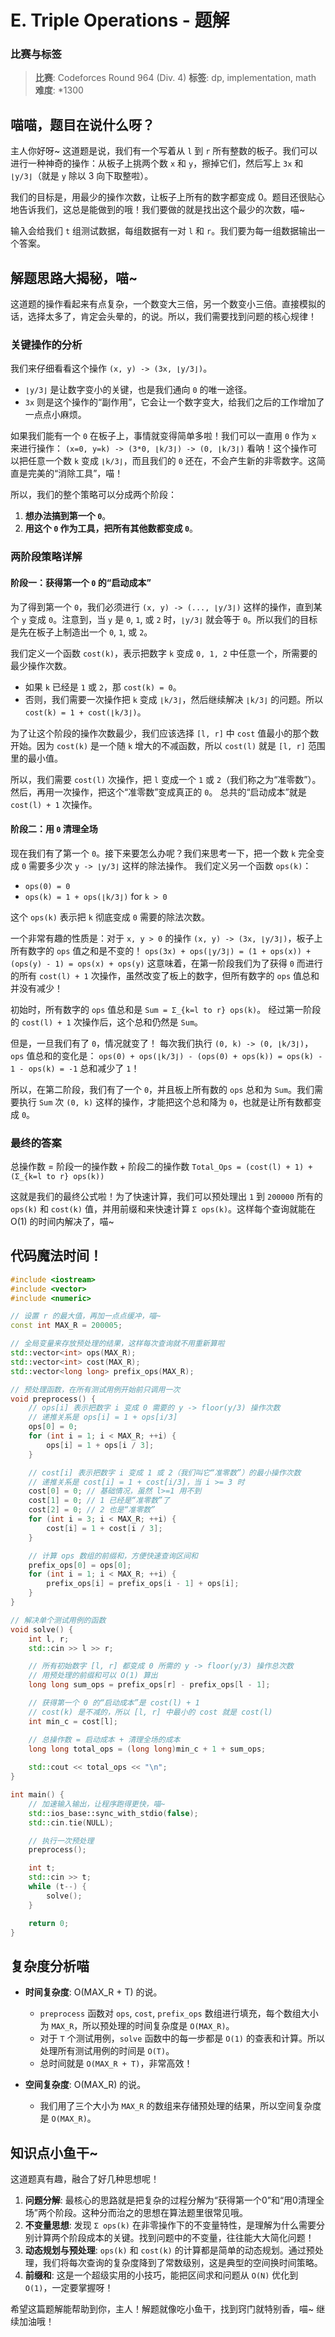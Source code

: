 # E. Triple Operations - 题解

### 比赛与标签
> **比赛**: Codeforces Round 964 (Div. 4)
> **标签**: dp, implementation, math
> **难度**: *1300

## 喵喵，题目在说什么呀？
主人你好呀~ 这道题是说，我们有一个写着从 `l` 到 `r` 所有整数的板子。我们可以进行一种神奇的操作：从板子上挑两个数 `x` 和 `y`，擦掉它们，然后写上 `3x` 和 `⌊y/3⌋`（就是 `y` 除以 3 向下取整啦）。

我们的目标是，用最少的操作次数，让板子上所有的数字都变成 0。题目还很贴心地告诉我们，这总是能做到的哦！我们要做的就是找出这个最少的次数，喵~

输入会给我们 `t` 组测试数据，每组数据有一对 `l` 和 `r`。我们要为每一组数据输出一个答案。

## 解题思路大揭秘，喵~
这道题的操作看起来有点复杂，一个数变大三倍，另一个数变小三倍。直接模拟的话，选择太多了，肯定会头晕的，的说。所以，我们需要找到问题的核心规律！

### 关键操作的分析
我们来仔细看看这个操作 `(x, y) -> (3x, ⌊y/3⌋)`。
- `⌊y/3⌋` 是让数字变小的关键，也是我们通向 `0` 的唯一途径。
- `3x` 则是这个操作的“副作用”，它会让一个数字变大，给我们之后的工作增加了一点点小麻烦。

如果我们能有一个 `0` 在板子上，事情就变得简单多啦！我们可以一直用 `0` 作为 `x` 来进行操作：
`(x=0, y=k) -> (3*0, ⌊k/3⌋) -> (0, ⌊k/3⌋)`
看呐！这个操作可以把任意一个数 `k` 变成 `⌊k/3⌋`，而且我们的 `0` 还在，不会产生新的非零数字。这简直是完美的“消除工具”，喵！

所以，我们的整个策略可以分成两个阶段：
1.  **想办法搞到第一个 `0`**。
2.  **用这个 `0` 作为工具，把所有其他数都变成 `0`**。

### 两阶段策略详解

#### **阶段一：获得第一个 `0` 的“启动成本”**

为了得到第一个 `0`，我们必须进行 `(x, y) -> (..., ⌊y/3⌋)` 这样的操作，直到某个 `y` 变成 `0`。注意到，当 `y` 是 `0`, `1`, 或 `2` 时，`⌊y/3⌋` 就会等于 `0`。所以我们的目标是先在板子上制造出一个 `0`, `1`, 或 `2`。

我们定义一个函数 `cost(k)`，表示把数字 `k` 变成 `0, 1, 2` 中任意一个，所需要的最少操作次数。
- 如果 `k` 已经是 `1` 或 `2`，那 `cost(k) = 0`。
- 否则，我们需要一次操作把 `k` 变成 `⌊k/3⌋`，然后继续解决 `⌊k/3⌋` 的问题。所以 `cost(k) = 1 + cost(⌊k/3⌋)`。

为了让这个阶段的操作次数最少，我们应该选择 `[l, r]` 中 `cost` 值最小的那个数开始。因为 `cost(k)` 是一个随 `k` 增大的不减函数，所以 `cost(l)` 就是 `[l, r]` 范围里的最小值。

所以，我们需要 `cost(l)` 次操作，把 `l` 变成一个 `1` 或 `2`（我们称之为“准零数”）。然后，再用一次操作，把这个“准零数”变成真正的 `0`。
总共的“启动成本”就是 `cost(l) + 1` 次操作。

#### **阶段二：用 `0` 清理全场**

现在我们有了第一个 `0`。接下来要怎么办呢？我们来思考一下，把一个数 `k` 完全变成 `0` 需要多少次 `y -> ⌊y/3⌋` 这样的除法操作。
我们定义另一个函数 `ops(k)`：
- `ops(0) = 0`
- `ops(k) = 1 + ops(⌊k/3⌋)` for `k > 0`

这个 `ops(k)` 表示把 `k` 彻底变成 `0` 需要的除法次数。

一个非常有趣的性质是：对于 `x, y > 0` 的操作 `(x, y) -> (3x, ⌊y/3⌋)`，板子上所有数字的 `ops` 值之和是不变的！
`ops(3x) + ops(⌊y/3⌋) = (1 + ops(x)) + (ops(y) - 1) = ops(x) + ops(y)`
这意味着，在第一阶段我们为了获得 `0` 而进行的所有 `cost(l) + 1` 次操作，虽然改变了板上的数字，但所有数字的 `ops` 值总和并没有减少！

初始时，所有数字的 `ops` 值总和是 `Sum = Σ_{k=l to r} ops(k)`。
经过第一阶段的 `cost(l) + 1` 次操作后，这个总和仍然是 `Sum`。

但是，一旦我们有了 `0`，情况就变了！
每次我们执行 `(0, k) -> (0, ⌊k/3⌋)`，`ops` 值总和的变化是：
`ops(0) + ops(⌊k/3⌋) - (ops(0) + ops(k)) = ops(k) - 1 - ops(k) = -1`
总和减少了 `1`！

所以，在第二阶段，我们有了一个 `0`，并且板上所有数的 `ops` 总和为 `Sum`。我们需要执行 `Sum` 次 `(0, k)` 这样的操作，才能把这个总和降为 `0`，也就是让所有数都变成 `0`。

### 最终的答案

总操作数 = 阶段一的操作数 + 阶段二的操作数
`Total_Ops = (cost(l) + 1) + (Σ_{k=l to r} ops(k))`

这就是我们的最终公式啦！为了快速计算，我们可以预处理出 `1` 到 `200000` 所有的 `ops(k)` 和 `cost(k)` 值，并用前缀和来快速计算 `Σ ops(k)`。这样每个查询就能在 O(1) 的时间内解决了，喵~

## 代码魔法时间！
```cpp
#include <iostream>
#include <vector>
#include <numeric>

// 设置 r 的最大值，再加一点点缓冲，喵~
const int MAX_R = 200005;

// 全局变量来存放预处理的结果，这样每次查询就不用重新算啦
std::vector<int> ops(MAX_R);
std::vector<int> cost(MAX_R);
std::vector<long long> prefix_ops(MAX_R);

// 预处理函数，在所有测试用例开始前只调用一次
void preprocess() {
    // ops[i] 表示把数字 i 变成 0 需要的 y -> floor(y/3) 操作次数
    // 递推关系是 ops[i] = 1 + ops[i/3]
    ops[0] = 0;
    for (int i = 1; i < MAX_R; ++i) {
        ops[i] = 1 + ops[i / 3];
    }

    // cost[i] 表示把数字 i 变成 1 或 2（我们叫它“准零数”）的最小操作次数
    // 递推关系是 cost[i] = 1 + cost[i/3]，当 i >= 3 时
    cost[0] = 0; // 基础情况，虽然 l>=1 用不到
    cost[1] = 0; // 1 已经是“准零数”了
    cost[2] = 0; // 2 也是“准零数”
    for (int i = 3; i < MAX_R; ++i) {
        cost[i] = 1 + cost[i / 3];
    }

    // 计算 ops 数组的前缀和，方便快速查询区间和
    prefix_ops[0] = ops[0];
    for (int i = 1; i < MAX_R; ++i) {
        prefix_ops[i] = prefix_ops[i - 1] + ops[i];
    }
}

// 解决单个测试用例的函数
void solve() {
    int l, r;
    std::cin >> l >> r;

    // 所有初始数字 [l, r] 都变成 0 所需的 y -> floor(y/3) 操作总次数
    // 用预处理的前缀和可以 O(1) 算出
    long long sum_ops = prefix_ops[r] - prefix_ops[l - 1];

    // 获得第一个 0 的“启动成本”是 cost(l) + 1
    // cost(k) 是不减的，所以 [l, r] 中最小的 cost 就是 cost(l)
    int min_c = cost[l];

    // 总操作数 = 启动成本 + 清理全场的成本
    long long total_ops = (long long)min_c + 1 + sum_ops;
    
    std::cout << total_ops << "\n";
}

int main() {
    // 加速输入输出，让程序跑得更快，喵~
    std::ios_base::sync_with_stdio(false);
    std::cin.tie(NULL);

    // 执行一次预处理
    preprocess();

    int t;
    std::cin >> t;
    while (t--) {
        solve();
    }

    return 0;
}
```

## 复杂度分析喵
- **时间复杂度**: O(MAX_R + T) 的说。
  - `preprocess` 函数对 `ops`, `cost`, `prefix_ops` 数组进行填充，每个数组大小为 `MAX_R`，所以预处理的时间复杂度是 `O(MAX_R)`。
  - 对于 `T` 个测试用例，`solve` 函数中的每一步都是 `O(1)` 的查表和计算。所以处理所有测试用例的时间是 `O(T)`。
  - 总时间就是 `O(MAX_R + T)`，非常高效！

- **空间复杂度**: O(MAX_R) 的说。
  - 我们用了三个大小为 `MAX_R` 的数组来存储预处理的结果，所以空间复杂度是 `O(MAX_R)`。

## 知识点小鱼干~
这道题真有趣，融合了好几种思想呢！

1.  **问题分解**: 最核心的思路就是把复杂的过程分解为“获得第一个0”和“用0清理全场”两个阶段。这种分而治之的思想在算法题里很常见哦。
2.  **不变量思想**: 发现 `Σ ops(k)` 在非零操作下的不变量特性，是理解为什么需要分别计算两个阶段成本的关键。找到问题中的不变量，往往能大大简化问题！
3.  **动态规划与预处理**: `ops(k)` 和 `cost(k)` 的计算都是简单的动态规划。通过预处理，我们将每次查询的复杂度降到了常数级别，这是典型的空间换时间策略。
4.  **前缀和**: 这是一个超级实用的小技巧，能把区间求和问题从 `O(N)` 优化到 `O(1)`，一定要掌握呀！

希望这篇题解能帮助到你，主人！解题就像吃小鱼干，找到窍门就特别香，喵~ 继续加油哦！